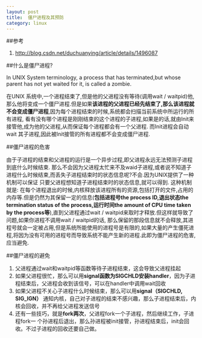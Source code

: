 ```yaml
---
layout: post
title:  僵尸进程及其预防
category: linux
---
```


##参考
1. <http://blog.csdn.net/duchuanying/article/details/1496087>


##什么是僵尸进程?

In UNIX System terminology, a process that has terminated,but whose parent has not yet waited for it, is called a zombie.

在UNIX 系统中,一个进程结束了,但是他的父进程没有等待(调用wait / waitpid)他,那么他将变成一个僵尸进程.但是如果**该进程的父进程已经先结束了,那么该进程就不会变成僵尸进程**,因为每个进程结束的时候,系统都会扫描当前系统中所运行的所有进程, 看有没有哪个进程是刚刚结束的这个进程的子进程,如果是的话,就由Init来接管他,成为他的父进程,从而保证每个进程都会有一个父进程.  而Init进程会自动wait 其子进程,因此被Init接管的所有进程都不会变成僵尸进程.

##僵尸进程的危害

由于子进程的结束和父进程的运行是一个异步过程,即父进程永远无法预测子进程到底什么时候结束. 那么不会因为父进程太忙来不及waid子进程,或者说不知道子进程什么时候结束,而丢失子进程结束时的状态信息呢?不会.因为UNIX提供了一种机制可以保证 只要父进程想知道子进程结束时的状态信息,就可以得到. 这种机制就是: 在每个进程退出的时候,内核释放该进程所有的资源,包括打开的文件,占用的内存等.但是仍然为其保留一定的信息(**包括进程号the process ID,退出状态the termination status of the process,运行时间the amount of CPU time taken by the process等**),直到父进程通过wait / waitpid来取时才释放.但这样就导致了问题,如果你进程不调用wait / waitpid的话, 那么保留的那段信息就不会释放,其进程号就会一定被占用,但是系统所能使用的进程号是有限的,如果大量的产生僵死进程,将因为没有可用的进程号而导致系统不能产生新的进程.此即为僵尸进程的危害,应当避免.

##僵尸进程的避免

1. 父进程通过wait和waitpid等函数等待子进程结束，这会导致父进程挂起 
2. 如果父进程很忙，那么可以用**signal函数为SIGCHLD安装handler**，因为子进程结束后，父进程会收到该信号，可以在handler中调用wait回收
3. 如果父进程不关心子进程什么时候结束，那么可以用**signal（SIGCHLD, SIG_IGN）** 通知内核，自己对子进程的结束不感兴趣，那么子进程结束后，内核会回收，并不再给父进程发送信号 
4. 还有一些技巧，就是**fork两次**，父进程fork一个子进程，然后继续工作，子进程fork一 个孙进程后退出，那么孙进程被init接管，孙进程结束后，init会回收。不过子进程的回收还要自己做。
